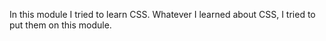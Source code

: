 In this module I tried to learn CSS. Whatever I learned about CSS, I tried to put them on this module.

